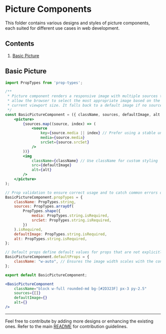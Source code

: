 # Picture Components

This folder contains various designs and styles of picture components, each suited for different use cases in web development.

## Contents

1. [Basic Picture](./BasicPictureComponent.jsx)

## Basic Picture

```jsx
import PropTypes from 'prop-types';

/**
 * Picture component renders a responsive image with multiple sources to
 * allow the browser to select the most appropriate image based on the
 * current viewport size. It falls back to a default image if no source matches.
 */
const BasicPictureComponent = ({ className, sources, defaultImage, alt }) => (
    <picture>
        {sources.map((source, index) => (
            <source
                key={source.media || index} // Prefer using a stable unique identifier if possible
                media={source.media}
                srcSet={source.srcSet}
            />
        ))}
        <img
            className={className} // Use className for custom styling
            src={defaultImage}
            alt={alt}
        />
    </picture>
);

// Prop validation to ensure correct usage and to catch common errors during development
BasicPictureComponent.propTypes = {
    className: PropTypes.string,
    sources: PropTypes.arrayOf(
        PropTypes.shape({
            media: PropTypes.string.isRequired,
            srcSet: PropTypes.string.isRequired,
        })
    ).isRequired,
    defaultImage: PropTypes.string.isRequired,
    alt: PropTypes.string.isRequired,
};

// Default props define default values for props that are not explicitly provided
BasicPictureComponent.defaultProps = {
    className: "w-auto", // Ensures the image width scales with the container
};

export default BasicPictureComponent;

```

```jsx
<BasicPictureComponent
    className="block w-full rounded-md bg-[#2D323F] px-3 py-2.5"
    sources={[]}
    defaultImage={}
    alt={}
/>
```

---

Feel free to contribute by adding more designs or enhancing the existing ones. Refer to the main [README](../README.md) for contribution guidelines.
